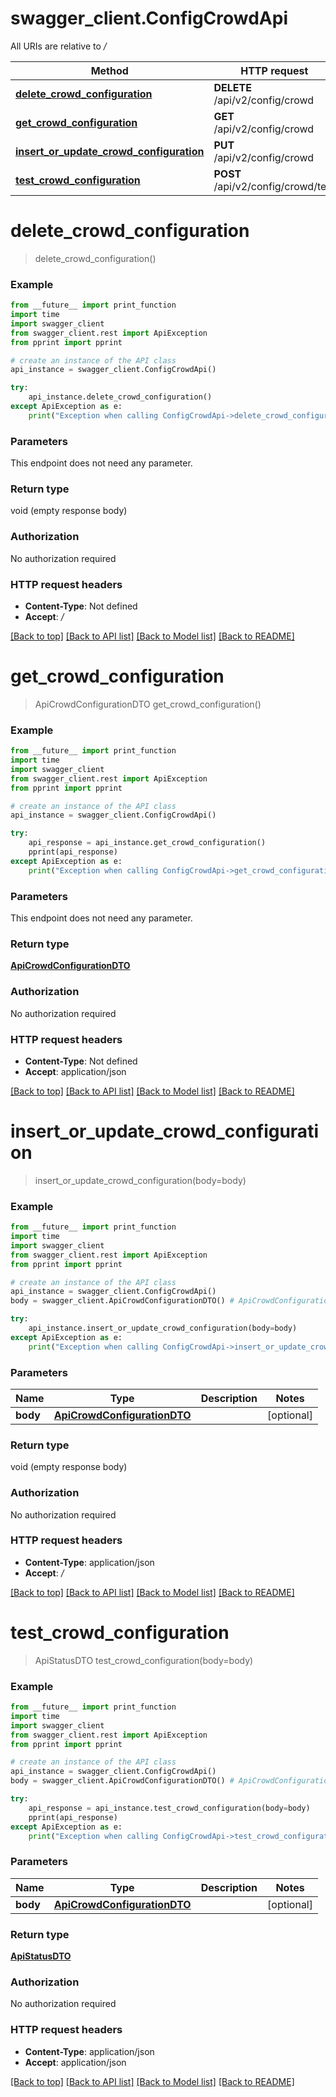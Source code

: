 # swagger_client.ConfigCrowdApi

All URIs are relative to */*

Method | HTTP request | Description
------------- | ------------- | -------------
[**delete_crowd_configuration**](ConfigCrowdApi.md#delete_crowd_configuration) | **DELETE** /api/v2/config/crowd | 
[**get_crowd_configuration**](ConfigCrowdApi.md#get_crowd_configuration) | **GET** /api/v2/config/crowd | 
[**insert_or_update_crowd_configuration**](ConfigCrowdApi.md#insert_or_update_crowd_configuration) | **PUT** /api/v2/config/crowd | 
[**test_crowd_configuration**](ConfigCrowdApi.md#test_crowd_configuration) | **POST** /api/v2/config/crowd/test | 

# **delete_crowd_configuration**
> delete_crowd_configuration()



### Example
```python
from __future__ import print_function
import time
import swagger_client
from swagger_client.rest import ApiException
from pprint import pprint

# create an instance of the API class
api_instance = swagger_client.ConfigCrowdApi()

try:
    api_instance.delete_crowd_configuration()
except ApiException as e:
    print("Exception when calling ConfigCrowdApi->delete_crowd_configuration: %s\n" % e)
```

### Parameters
This endpoint does not need any parameter.

### Return type

void (empty response body)

### Authorization

No authorization required

### HTTP request headers

 - **Content-Type**: Not defined
 - **Accept**: */*

[[Back to top]](#) [[Back to API list]](../README.md#documentation-for-api-endpoints) [[Back to Model list]](../README.md#documentation-for-models) [[Back to README]](../README.md)

# **get_crowd_configuration**
> ApiCrowdConfigurationDTO get_crowd_configuration()



### Example
```python
from __future__ import print_function
import time
import swagger_client
from swagger_client.rest import ApiException
from pprint import pprint

# create an instance of the API class
api_instance = swagger_client.ConfigCrowdApi()

try:
    api_response = api_instance.get_crowd_configuration()
    pprint(api_response)
except ApiException as e:
    print("Exception when calling ConfigCrowdApi->get_crowd_configuration: %s\n" % e)
```

### Parameters
This endpoint does not need any parameter.

### Return type

[**ApiCrowdConfigurationDTO**](ApiCrowdConfigurationDTO.md)

### Authorization

No authorization required

### HTTP request headers

 - **Content-Type**: Not defined
 - **Accept**: application/json

[[Back to top]](#) [[Back to API list]](../README.md#documentation-for-api-endpoints) [[Back to Model list]](../README.md#documentation-for-models) [[Back to README]](../README.md)

# **insert_or_update_crowd_configuration**
> insert_or_update_crowd_configuration(body=body)



### Example
```python
from __future__ import print_function
import time
import swagger_client
from swagger_client.rest import ApiException
from pprint import pprint

# create an instance of the API class
api_instance = swagger_client.ConfigCrowdApi()
body = swagger_client.ApiCrowdConfigurationDTO() # ApiCrowdConfigurationDTO |  (optional)

try:
    api_instance.insert_or_update_crowd_configuration(body=body)
except ApiException as e:
    print("Exception when calling ConfigCrowdApi->insert_or_update_crowd_configuration: %s\n" % e)
```

### Parameters

Name | Type | Description  | Notes
------------- | ------------- | ------------- | -------------
 **body** | [**ApiCrowdConfigurationDTO**](ApiCrowdConfigurationDTO.md)|  | [optional] 

### Return type

void (empty response body)

### Authorization

No authorization required

### HTTP request headers

 - **Content-Type**: application/json
 - **Accept**: */*

[[Back to top]](#) [[Back to API list]](../README.md#documentation-for-api-endpoints) [[Back to Model list]](../README.md#documentation-for-models) [[Back to README]](../README.md)

# **test_crowd_configuration**
> ApiStatusDTO test_crowd_configuration(body=body)



### Example
```python
from __future__ import print_function
import time
import swagger_client
from swagger_client.rest import ApiException
from pprint import pprint

# create an instance of the API class
api_instance = swagger_client.ConfigCrowdApi()
body = swagger_client.ApiCrowdConfigurationDTO() # ApiCrowdConfigurationDTO |  (optional)

try:
    api_response = api_instance.test_crowd_configuration(body=body)
    pprint(api_response)
except ApiException as e:
    print("Exception when calling ConfigCrowdApi->test_crowd_configuration: %s\n" % e)
```

### Parameters

Name | Type | Description  | Notes
------------- | ------------- | ------------- | -------------
 **body** | [**ApiCrowdConfigurationDTO**](ApiCrowdConfigurationDTO.md)|  | [optional] 

### Return type

[**ApiStatusDTO**](ApiStatusDTO.md)

### Authorization

No authorization required

### HTTP request headers

 - **Content-Type**: application/json
 - **Accept**: application/json

[[Back to top]](#) [[Back to API list]](../README.md#documentation-for-api-endpoints) [[Back to Model list]](../README.md#documentation-for-models) [[Back to README]](../README.md)

